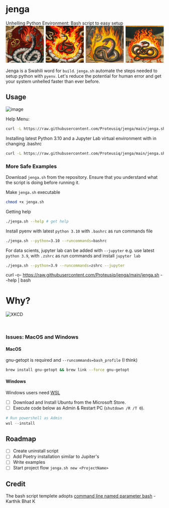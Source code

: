 # jenga
Unhelling Python Environment: Bash script to easy setup
![pythonhell](pythonhell.png)

Jenga is a Swahili word for `build`. `jenga.sh` automate the steps needed to setup python with `pyenv`. Let's reduce the potential for human error and get your system unhelled faster than ever before.

## Usage
![image](https://user-images.githubusercontent.com/14926709/213185121-783fcc2e-4309-4a7a-9401-fd0bb6c2331e.png)

Help Menu:
```sh
curl -L https://raw.githubusercontent.com/Proteusiq/jenga/main/jenga.sh | bash -s _ --help 
```

Installing latest Python 3.10 and a Jupyter Lab virtual environment with in changing .bashrc

```sh
curl -L https://raw.githubusercontent.com/Proteusiq/jenga/main/jenga.sh | bash -s _ --python=3.10 --runcommands=bashrc --jupyter
```

### More Safe Examples
Download `jenga.sh` from the repository. Ensure that you understand what the script is doing before running it.

Make `jenga.sh` executable
```bash
chmod +x jenga.sh
```
Getting help
```bash
./jenga.sh --help # get help
```
Install pyenv with latest `python 3.10` with `.bashrc` as run commands file
```bash
./jenga.sh --python=3.10 --runcommands=bashrc
```
For data scients, jupyter lab can be added with `--jupyter`
e.g. use latest `python 3.9`, with `.zshrc` as run commands and install `jupyter lab`
```bash
./jenga.sh --python=3.9 --runcommands=zshrc --jupyter
```

curl -o- https://raw.githubusercontent.com/Proteusiq/jenga/main/jenga.sh --help | bash

# Why?
![XKCD](https://imgs.xkcd.com/comics/python_environment.png)

<br>

### Issues: MacOS and Windows
#### MacOS
gnu-getopt is required and `--runcommands=bash_profile` (I think)
```sh
brew install gnu-getopt && brew link --force gnu-getopt
```

#### Windows
Windows users need [WSL](https://docs.microsoft.com/en-us/windows/wsl/install)
- [ ] Download and Install Ubuntu from the Microsoft Store.
- [ ] Execute code below as Admin & Restart PC (`shutdown /R /T 0`).
```powershell
# Run powershell as Admin
wsl --install
```

## Roadmap 
- [ ] Create uninstall script
- [ ] Add Poetry installation similar to Jupiter's
- [ ] Write examples
- [ ] Start project flow `jenga.sh new <ProjectName>`

## Credit
The bash script templete adopts [command line named parameter bash](https://www.linkedin.com/pulse/command-line-named-parameters-bash-karthik-bhat-k/?published=t) - Karthik Bhat K
